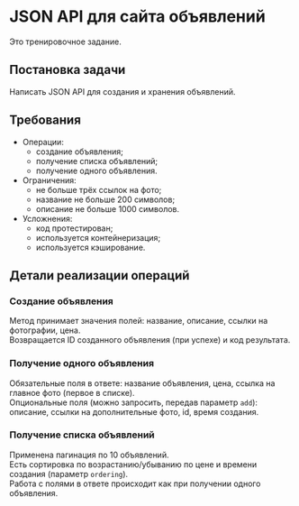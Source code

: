 # JSON API для сайта объявлений

Это тренировочное задание.

## Постановка задачи

Написать JSON API для создания и хранения объявлений.

## Требования

- Операции:
  - создание объявления;
  - получение списка объявлений;
  - получение одного объявления.
- Ограничения:
  - не больше трёх ссылок на фото;
  - название не больше 200 символов;
  - описание не больше 1000 символов.
- Усложнения:
  - код протестирован;
  - используется контейнеризация;
  - используется кэширование.

## Детали реализации операций

### Создание объявления

Метод принимает значения полей: название, описание, ссылки на фотографии, цена.  
Возвращается ID созданного объявления (при успехе) и код результата.

### Получение одного объявления

Обязательные поля в ответе: название объявления, цена, ссылка на главное фото (первое в списке).  
Опциональные поля (можно запросить, передав параметр `add`): описание, ссылки на дополнительные фото, id, время создания.

### Получение списка объявлений

Применена пагинация по 10 объявлений.  
Есть сортировка по возрастанию/убыванию по цене и времени создания (параметр `ordering`).  
Работа с полями в ответе происходит как при получении одного объявления.
